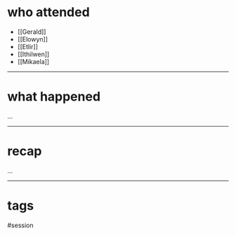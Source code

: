 # who attended

- [[Gerald]]
- [[Elowyn]]
- [[Etlir]]
- [[Ithilwen]]
- [[Mikaela]]

---
# what happened

...

---
# recap

...

---
# tags

#session